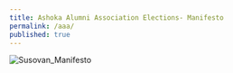 ```yaml
---
title: Ashoka Alumni Association Elections- Manifesto 
permalink: /aaa/
published: true
---
```


![Susovan_Manifesto]({{site.baseurl}}/images/AAA_Suso_manifesto.png)



